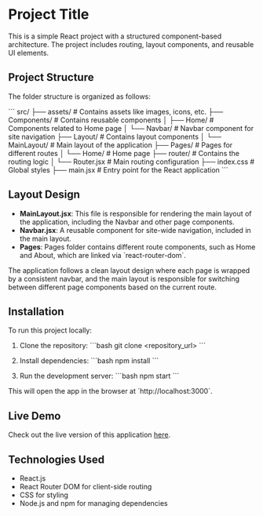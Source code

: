 # Project Title

This is a simple React project with a structured component-based architecture. The project includes routing, layout components, and reusable UI elements.

## Project Structure

The folder structure is organized as follows:

\`\`\`
src/
├── assets/ # Contains assets like images, icons, etc.
├── Components/ # Contains reusable components
│ ├── Home/ # Components related to Home page
│ └── Navbar/ # Navbar component for site navigation
├── Layout/ # Contains layout components
│ └── MainLayout/ # Main layout of the application
├── Pages/ # Pages for different routes
│ └── Home/ # Home page
├── router/ # Contains the routing logic
│ └── Router.jsx # Main routing configuration
├── index.css # Global styles
├── main.jsx # Entry point for the React application
\`\`\`

## Layout Design

- **MainLayout.jsx**: This file is responsible for rendering the main layout of the application, including the Navbar and other page components.
- **Navbar.jsx**: A reusable component for site-wide navigation, included in the main layout.
- **Pages**: Pages folder contains different route components, such as Home and About, which are linked via \`react-router-dom\`.

The application follows a clean layout design where each page is wrapped by a consistent navbar, and the main layout is responsible for switching between different page components based on the current route.

## Installation

To run this project locally:

1. Clone the repository:
   \`\`\`bash
   git clone <repository_url>
   \`\`\`

2. Install dependencies:
   \`\`\`bash
   npm install
   \`\`\`

3. Run the development server:
   \`\`\`bash
   npm start
   \`\`\`

This will open the app in the browser at \`http://localhost:3000\`.

## Live Demo

Check out the live version of this application [here](https://your-live-link-here).

## Technologies Used

- React.js
- React Router DOM for client-side routing
- CSS for styling
- Node.js and npm for managing dependencies

